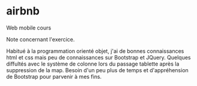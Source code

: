 # airbnb
Web mobile cours

Note concernant l'exercice.

Habitué à la programmation orienté objet, j'ai de bonnes connaissances html et css mais peu de connaissances sur Bootstrap et JQuery.
Quelques diffultés avec le système de colonne lors du passage tablette après la suppression de la map.
Besoin d'un peu plus de temps et d'appréhension de Bootstrap pour parvenir à mes fins.
